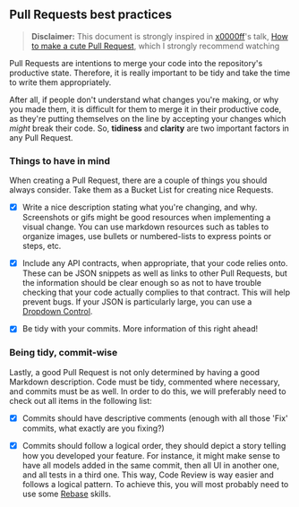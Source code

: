 ## Pull Requests best practices
> **Disclaimer:** This document is strongly inspired in 
  [x0000ff](https://github.com/x0000ff)'s talk, 
  [How to make a cute Pull Request](https://www.youtube.com/watch?v=IDAXK23vCfQ),
  which I strongly recommend watching

Pull Requests are intentions to merge your code into the repository's productive
state. Therefore, it is really important to be tidy and take the time to write
them appropriately.

After all, if people don't understand what changes you're making, or why you
made them, it is difficult for them to merge it in their productive code, as
they're putting themselves on the line by accepting your changes which _might_
break their code. So, **tidiness** and **clarity** are two important factors in
any Pull Request.

### Things to have in mind
When creating a Pull Request, there are a couple of things you should always
consider. Take them as a Bucket List for creating nice Requests.

- [x] Write a nice description stating what you're changing, and why. Screenshots
    or gifs might be good resources when implementing a visual change. You can
	use markdown resources such as tables to organize images, use bullets or
	numbered-lists to express points or steps, etc.

- [x] Include any API contracts, when appropriate, that your code relies onto.
    These can be JSON snippets as well as links to other Pull Requests, but the
	information should be clear enough so as not to have trouble checking that
	your code actually complies to that contract. This will help prevent bugs.
	If your JSON is particularly large, you can use a
	[Dropdown Control](../TipsNTricks/Markdown/DropdownControl.md).

- [x] Be tidy with your commits. More information of this right ahead!

### Being tidy, commit-wise
Lastly, a good Pull Request is not only determined by having a good Markdown
description. Code must be tidy, commented where necessary, and commits must be
as well. In order to do this, we will preferably need to check out all items in
the following list:

- [x] Commits should have descriptive comments (enough with all those 'Fix'
    commits, what exactly are you fixing?)

- [x] Commits should follow a logical order, they should depict a story telling
    how you developed your feature. For instance, it might make sense to have 
	all models added in the same commit, then all UI in another one, and all 
	tests in a third one. This way, Code Review is way easier and follows a
	logical pattern. To achieve this, you will most probably need to use some
	[Rebase](../TipsNTricks/Git/Rebase.md) skills.
